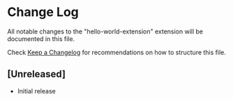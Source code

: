 # Change Log

All notable changes to the "hello-world-extension" extension will be documented in this file.

Check [Keep a Changelog](http://keepachangelog.com/) for recommendations on how to structure this file.

## [Unreleased]

- Initial release